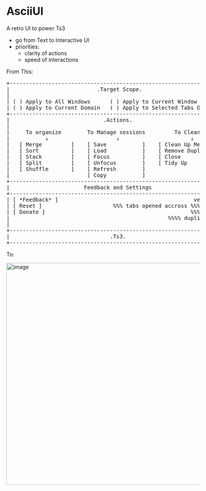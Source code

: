 # AsciiUI
A retro UI to power Ts3

- go from Text to Interactive UI
- priorities:
    - clarity of actions
    - speed of interactions

From This: 
<pre id="ascii-renderer" class="ascii-ui" style="margin:0; border-radius: 4px;">
+---------------------------------------------------------------------+
|                           .Target Scope.                        [☀︎] |--line_style: { color: #4E75D0 }
|                                                                     |
| ( ) Apply to All Windows      ( ) Apply to Current Window           |
| ( ) Apply to Current Domain   ( ) Apply to Selected Tabs Only       |
+---------------------------------------------------------------------+
|                             .Actions.                               |--line_style: { color: #4E75D0 }
|                                                                     |
|     To organize        To Manage sessions         To Cleanup        |--line_style: { color: #4E75D0 }
|           ↓                     ↓                      ↓            |--line_style: { color: #4E75D0 }
|   [ Merge         ]    [ Save           ]    [ Clean Up Memory  ]   |
|   [ Sort          ]    [ Load           ]    [ Remove Duplicates]   |
|   [ Stack         ]    [ Focus          ]    [ Close            ]   |
|   [ Split         ]    [ Unfocus        ]    [ Tidy Up          ]   |
|   [ Shuffle       ]    [ Refresh        ]                           |
|                        [ Copy           ]                           |
+---------------------------------------------------------------------+
|                       Feedback and Settings                         |--line_style: { color: #4E75D0 }
+---------------------------------------------------------------------+
| [ *Feedback* ]                                          version %%% |--line_style: { color: #4E75D0 } --linked_data: ["version"]
| [ Reset ]                      %%% tabs opened accross %%%% windows |--line_style: { color: #4E75D0 } --linked_data: ["total_tabs", "total_windows"]
| [ Donate ]                                             %%%% domains |--line_style: { color: #4E75D0 } --linked_data: ["total_domains"]
|                                                 %%%% duplicate tabs |--line_style: { color: #4E75D0 } --linked_data: ["duplicate_tabs"]
|                                                                     |--line_style: { color: #4E75D0 } --linked_data: ["duplicate_tabs"]
+---------------------------------------------------------------------+
|                               .Ts3.                                 |
+---------------------------------------------------------------------+</pre>

To: 

<img width="579" alt="image" src="https://github.com/user-attachments/assets/a088d504-af23-45ce-96a2-6ef6d244cb1c" />

